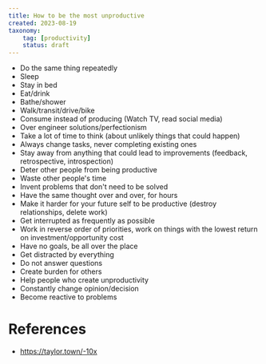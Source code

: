 ```yaml
---
title: How to be the most unproductive
created: 2023-08-19
taxonomy:
    tag: [productivity]
    status: draft
---
```


* Do the same thing repeatedly
* Sleep
* Stay in bed
* Eat/drink
* Bathe/shower
* Walk/transit/drive/bike
* Consume instead of producing (Watch TV, read social media)
* Over engineer solutions/perfectionism
* Take a lot of time to think (about unlikely things that could happen)
* Always change tasks, never completing existing ones
* Stay away from anything that could lead to improvements (feedback, retrospective, introspection)
* Deter other people from being productive
* Waste other people's time
* Invent problems that don't need to be solved
* Have the same thought over and over, for hours
* Make it harder for your future self to be productive (destroy relationships, delete work)
* Get interrupted as frequently as possible
* Work in reverse order of priorities, work on things with the lowest return on investment/opportunity cost
* Have no goals, be all over the place
* Get distracted by everything
* Do not answer questions
* Create burden for others
* Help people who create unproductivity
* Constantly change opinion/decision
* Become reactive to problems

# References
* https://taylor.town/-10x
